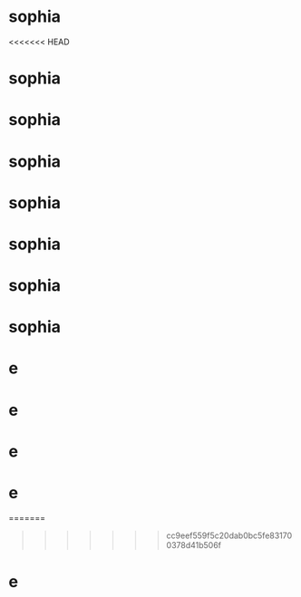 # sophia
<<<<<<< HEAD
# sophia
# sophia
# sophia
# sophia
# sophia
# sophia
# sophia
# e
# e
# e
# e
=======

>>>>>>> cc9eef559f5c20dab0bc5fe831700378d41b506f
# e
